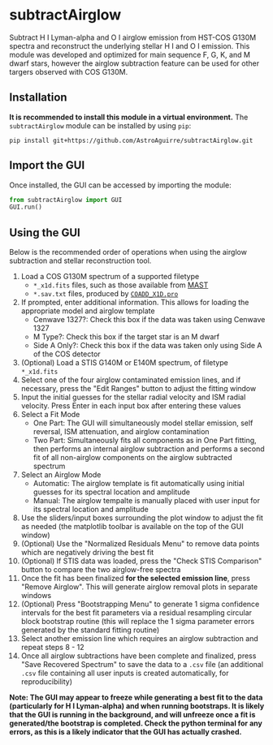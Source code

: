 # subtractAirglow
Subtract H I Lyman-alpha and O I airglow emission from HST-COS G130M spectra and reconstruct the underlying stellar H I and O I emission. This module was developed and optimized for main sequence F, G, K, and M dwarf stars, however the airglow subtraction feature can be used for other targers observed with COS G130M.

## Installation
**It is recommended to install this module in a virtual environment.** The `subtractAirglow` module can be installed by using `pip`:

```
pip install git+https://github.com/AstroAguirre/subtractAirglow.git
```

## Import the GUI
Once installed, the GUI can be accessed by importing the module:
```python
from subtractAirglow import GUI
GUI.run()
```

## Using the GUI
Below is the recommended order of operations when using the airglow subtraction and stellar reconstruction tool.

1. Load a COS G130M spectrum of a supported filetype
   - `*_x1d.fits` files, such as those available from [MAST](https://mast.stsci.edu/portal/Mashup/Clients/Mast/Portal.html)
   - `*.sav.txt` files, produced by [`COADD_X1D.pro`](https://casa.colorado.edu/~danforth/science/cos/coadd_x1d.pro)
2. If prompted, enter additional information. This allows for loading the appropriate model and airglow template
   - Cenwave 1327?: Check this box if the data was taken using Cenwave 1327
   - M Type?: Check this box if the target star is an M dwarf
   - Side A Only?: Check this box if the data was taken only using Side A of the COS detector
3. (Optional) Load a STIS G140M or E140M spectrum, of filetype `*_x1d.fits`
4. Select one of the four airglow contaminated emission lines, and if necessary, press the "Edit Ranges" button to adjust the fitting window
5. Input the initial guesses for the stellar radial velocity and ISM radial velocity. Press Enter in each input box after entering these values
6. Select a Fit Mode
   - One Part: The GUI will simultaneously model stellar emission, self reversal, ISM attenuation, and airglow contamination
   - Two Part: Simultaneously fits all components as in One Part fitting, then performs an internal airglow subtraction and performs a second fit of all non-airglow components on the airglow subtracted spectrum  
7. Select an Airglow Mode
   - Automatic: The airglow template is fit automatically using initial guesses for its spectral location and amplitude
   - Manual: The airglow tempalte is manually placed with user input for its spectral location and amplitude
8. Use the sliders/input boxes surrounding the plot window to adjust the fit as needed (the matplotlib toolbar is available on the top of the GUI window)
9. (Optional) Use the "Normalized Residuals Menu" to remove data points which are negatively driving the best fit
10. (Optional) If STIS data was loaded, press the "Check STIS Comparison" button to compare the two airglow-free spectra
11. Once the fit has been finalized **for the selected emission line**, press "Remove Airglow". This will generate airglow removal plots in separate windows
12. (Optional) Press "Bootstrapping Menu" to generate 1 sigma confidence intervals for the best fit parameters via a residual resampling circular block bootstrap routine (this will replace the 1 sigma parameter errors generated by the standard fitting routine)
13. Select another emission line which requires an airglow subtraction and repeat steps 8 - 12 
14. Once all airglow subtractions have been complete and finalized, press "Save Recovered Spectrum" to save the data to a `.csv` file (an additional `.csv` file containing all user inputs is created automatically, for reproducibility)

**Note: The GUI may appear to freeze while generating a best fit to the data (particularly for H I Lyman-alpha) and when running bootstraps. It is likely that the GUI is running in the background, and will unfreeze once a fit is generated/the bootstrap is completed. Check the python terminal for any errors, as this is a likely indicator that the GUI has actually crashed.**
